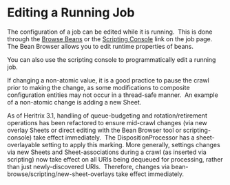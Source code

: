 # Editing a Running Job

The configuration of a job can be edited while it is running.  This is
done through the [Browse
Beans](https://webarchive.jira.com/wiki/display/Heritrix/Browse+Beans) or
the ﻿[Scripting
Console](https://webarchive.jira.com/wiki/spaces/~hstern/pages/15008001/Scripting+a+Crawl)
link on the job page.  The Bean Browser allows you to edit runtime
properties of beans.

You can also use the scripting console to programmatically edit a
running job.

If changing a non-atomic value, it is a good practice to pause the crawl
prior to making the change, as some modifications to composite
configuration entities may not occur in a thread-safe manner.  An
example of a non-atomic change is adding a new Sheet.

As of Heritrix 3.1, handling of queue-budgeting and rotation/retirement
operations has been refactored to ensure mid-crawl changes (via new
overlay ﻿﻿Sheets or direct editing with the ﻿Bean Browser tool or
scripting-console) take effect immediately.  The DispositionProcessor
has a sheet-overlayable setting to apply this marking. More generally,
settings changes via new Sheets and Sheet-associations during a crawl
(as inserted via scripting) now take effect on all URIs being dequeued
for processing, rather than just newly-discovered URIs.  Therefore,
changes via bean-browse/scripting/new-sheet-overlays take effect
immediately.
